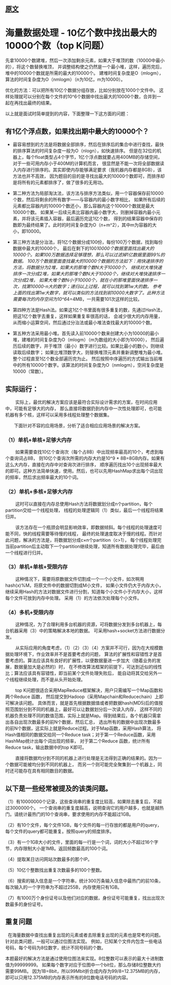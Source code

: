 

## [原文](https://blog.csdn.net/zyq522376829/article/details/47686867)

# 海量数据处理 - 10亿个数中找出最大的10000个数（top K问题）


先拿10000个数建堆，然后一次添加剩余元素，如果大于堆顶的数（10000中最小的），将这个数替换堆顶，
并调整结构使之仍然是一个最小堆，这样，遍历完后，堆中的10000个数就是所需的最大的10000个。
建堆时间复杂度是O（mlogm），算法的时间复杂度为O（nmlogm）（n为10亿，m为10000）。

优化的方法：可以把所有10亿个数据分组存放，比如分别放在1000个文件中。
这样处理就可以分别在每个文件的10^6个数据中找出最大的10000个数，合并到一起在再找出最终的结果。

以上就是面试时简单提到的内容，下面整理一下这方面的问题：


## 有1亿个浮点数，如果找出期中最大的10000个？


- 最容易想到的方法是将数据全部排序，然后在排序后的集合中进行查找，最快的排序算法的时间复杂度一般为O（nlogn），如快速排序。
但是在32位的机器上，每个float类型占4个字节，1亿个浮点数就要占用400MB的存储空间，对于一些可用内存小于400M的计算机而言，
很显然是不能一次将全部数据读入内存进行排序的。其实即使内存能够满足要求（我机器内存都是8GB），该方法也并不高效，
因为题目的目的是寻找出最大的10000个数即可，而排序却是将所有的元素都排序了，做了很多的无用功。

- 第二种方法为局部淘汰法，该方法与排序方法类似，用一个容器保存前10000个数，然后将剩余的所有数字——与容器内的最小数字相比，
如果所有后续的元素都比容器内的10000个数还小，那么容器内这个10000个数就是最大10000个数。
如果某一后续元素比容器内最小数字大，则删掉容器内最小元素，并将该元素插入容器，最后遍历完这1亿个数，
得到的结果容器中保存的数即为最终结果了。此时的时间复杂度为O（n+m^2），其中m为容器的大小，即10000。

- 第三种方法是分治法，将1亿个数据分成100份，每份100万个数据，找到每份数据中最大的10000个，
最后在剩下的100*10000个数据里面找出最大的10000个。如果100万数据选择足够理想，那么可以过滤掉1亿数据里面99%的数据。
100万个数据里面查找最大的10000个数据的方法如下：用快速排序的方法，将数据分为2堆，如果大的那堆个数N大于10000个，
继续对大堆快速排序一次分成2堆，如果大的那堆个数N大于10000个，继续对大堆快速排序一次分成2堆，
如果大堆个数N小于10000个，就在小的那堆里面快速排序一次，找第10000-n大的数字；递归以上过程，就可以找到第1w大的数。
参考上面的找出第1w大数字，就可以类似的方法找到前10000大数字了。此种方法需要每次的内存空间为10^6*4=4MB，一共需要101次这样的比较。

- 第四种方法是Hash法。如果这1亿个书里面有很多重复的数，先通过Hash法，把这1亿个数字去重复，这样如果重复率很高的话，
会减少很大的内存用量，从而缩小运算空间，然后通过分治法或最小堆法查找最大的10000个数。

- 第五种方法采用最小堆。首先读入前10000个数来创建大小为10000的最小堆，建堆的时间复杂度为O（mlogm）（m为数组的大小即为10000），
然后遍历后续的数字，并于堆顶（最小）数字进行比较。如果比最小的数小，则继续读取后续数字；
如果比堆顶数字大，则替换堆顶元素并重新调整堆为最小堆。整个过程直至1亿个数全部遍历完为止。
然后按照中序遍历的方式输出当前堆中的所有10000个数字。该算法的时间复杂度为O（nmlogm），空间复杂度是10000（常数）。


 
## 实际运行：
        实际上，最优的解决方案应该是最符合实际设计需求的方案，在时间应用中，可能有足够大的内存，
那么直接将数据扔到内存中一次性处理即可，也可能机器有多个核，这样可以采用多线程处理整个数据集。

       下面针对不容的应用场景，分析了适合相应应用场景的解决方案。

### （1）单机+单核+足够大内存
        如果需要查找10亿个查询次（每个占8B）中出现频率最高的10个，考虑到每个查询词占8B，
则10亿个查询次所需的内存大约是10^9 * 8B=8GB内存。如果有这么大内存，直接在内存中对查询次进行排序，
顺序遍历找出10个出现频率最大的即可。这种方法简单快速，使用。然后，也可以先用HashMap求出每个词出现的频率，然后求出频率最大的10个词。

### （2）单机+多核+足够大内存
        这时可以直接在内存总使用Hash方法将数据划分成n个partition，每个partition交给一个线程处理，
线程的处理逻辑同（1）类似，最后一个线程将结果归并。

        该方法存在一个瓶颈会明显影响效率，即数据倾斜。每个线程的处理速度可能不同，快的线程需要等待慢的线程，
最终的处理速度取决于慢的线程。而针对此问题，解决的方法是，将数据划分成c×n个partition（c>1），
每个线程处理完当前partition后主动取下一个partition继续处理，知道所有数据处理完毕，最后由一个线程进行归并。

### （3）单机+单核+受限内存
        这种情况下，需要将原数据文件切割成一个一个小文件，如次啊用hash(x)%M，将原文件中的数据切割成M小文件，
如果小文件仍大于内存大小，继续采用Hash的方法对数据文件进行分割，知道每个小文件小于内存大小，这样每个文件可放到内存中处理。
采用（1）的方法依次处理每个小文件。

### （4）多机+受限内存
        这种情况，为了合理利用多台机器的资源，可将数据分发到多台机器上，每台机器采用（3）中的策略解决本地的数据。
可采用hash+socket方法进行数据分发。



        从实际应用的角度考虑，（1）（2）（3）（4）方案并不可行，因为在大规模数据处理环境下，作业效率并不是首要考虑的问题，
算法的扩展性和容错性才是首要考虑的。算法应该具有良好的扩展性，以便数据量进一步加大（随着业务的发展，数据量加大是必然的）时，
在不修改算法框架的前提下，可达到近似的线性比；算法应该具有容错性，即当前某个文件处理失败后，
能自动将其交给另外一个线程继续处理，而不是从头开始处理。

        top K问题很适合采用MapReduce框架解决，用户只需编写一个Map函数和两个Reduce 函数，
然后提交到Hadoop（采用Mapchain和Reducechain）上即可解决该问题。
具体而言，就是首先根据数据值或者把数据hash(MD5)后的值按照范围划分到不同的机器上，最好可以让数据划分后一次读入内存，
这样不同的机器负责处理不同的数值范围，实际上就是Map。得到结果后，各个机器只需拿出各自出现次数最多的前N个数据，然后汇总，
选出所有的数据中出现次数最多的前N个数据，这实际上就是Reduce过程。对于Map函数，采用Hash算法，
将Hash值相同的数据交给同一个Reduce task；对于第一个Reduce函数，采用HashMap统计出每个词出现的频率，
对于第二个Reduce 函数，统计所有Reduce task，输出数据中的top K即可。

        直接将数据均分到不同的机器上进行处理是无法得到正确的结果的。因为一个数据可能被均分到不同的机器上，
而另一个则可能完全聚集到一个机器上，同时还可能存在具有相同数目的数据。



## 以下是一些经常被提及的该类问题。
（1）有10000000个记录，这些查询串的重复度比较高，如果除去重复后，不超过3000000个。
一个查询串的重复度越高，说明查询它的用户越多，也就是越热门。请统计最热门的10个查询串，要求使用的内存不能超过1GB。

（2）有10个文件，每个文件1GB，每个文件的每一行存放的都是用户的query，每个文件的query都可能重复。按照query的频度排序。

（3）有一个1GB大小的文件，里面的每一行是一个词，词的大小不超过16个字节，内存限制大小是1MB。返回频数最高的100个词。

（4）提取某日访问网站次数最多的那个IP。

（5）10亿个整数找出重复次数最多的100个整数。

（6）搜索的输入信息是一个字符串，统计300万条输入信息中最热门的前10条，每次输入的一个字符串为不超过255B，内存使用只有1GB。

（7）有1000万个身份证号以及他们对应的数据，身份证号可能重复，找出出现次数最多的身份证号。



## 重复问题
 
在海量数据中查找出重复出现的元素或者去除重复出现的元素也是常考的问题。针对此类问题，一般可以通过位图法实现。
例如，已知某个文件内包含一些电话号码，每个号码为8位数字，统计不同号码的个数。

本题最好的解决方法是通过使用位图法来实现。8位整数可以表示的最大十进制数值为99999999。
如果每个数字对应于位图中一个bit位，那么存储8位整数大约需要99MB。
因为1B=8bit，所以99Mbit折合成内存为99/8=12.375MB的内存，即可以只用12.375MB的内存表示所有的8位数电话号码的内容。
 
